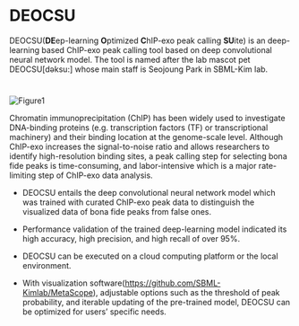# DEOCSU
DEOCSU(**DE**ep-learning **O**ptimized **C**hIP-exo peak calling **SU**ite) is an deep-learning based ChIP-exo peak calling tool based on deep convolutional neural network model. The tool is named after the lab mascot pet DEOCSU[dəksu:] whose main staff is Seojoung Park in SBML-Kim lab.
#

![Figure1](https://user-images.githubusercontent.com/42198206/200239582-813f61a0-7c78-422d-aff1-5c42173199bb.png)

Chromatin immunoprecipitation (ChIP) has been widely used to investigate DNA-binding proteins (e.g. transcription factors (TF) or transcriptional machinery) and their binding location at the genome-scale level. Although ChIP-exo increases the signal-to-noise ratio and allows researchers to identify high-resolution binding sites, a peak calling step for selecting bona fide peaks is time-consuming, and labor-intensive which is a major rate-limiting step of ChIP-exo data analysis. 

- DEOCSU entails the deep convolutional neural network model which was trained with curated ChIP-exo peak data to distinguish the visualized data of bona fide peaks from false ones. 

- Performance validation of the trained deep-learning model indicated its high accuracy, high precision, and high recall of over 95%. 

- DEOCSU can be executed on a cloud computing platform or the local environment. 

- With visualization software(https://github.com/SBML-Kimlab/MetaScope), adjustable options such as the threshold of peak probability, and iterable updating of the pre-trained model, DEOCSU can be optimized for users’ specific needs.




